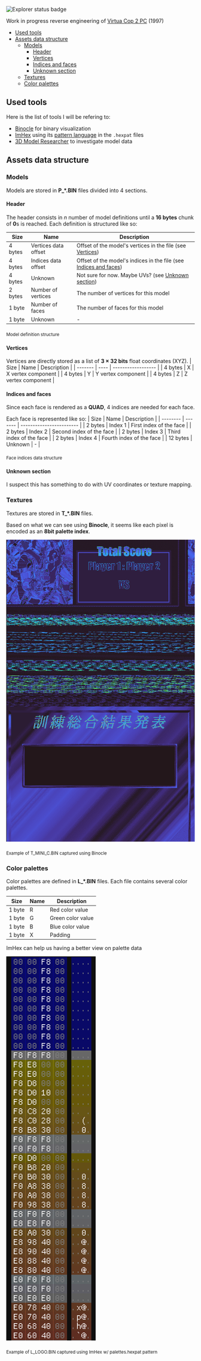 ![Explorer status badge](https://github.com/jevarg/re-virtua-cop-2/actions/workflows/explorer.yml/badge.svg)

Work in progress reverse engineering of [Virtua Cop 2 PC](https://www.myabandonware.com/game/virtua-cop-2-byi) (1997)

- [Used tools](#used-tools)
- [Assets data structure](#assets-data-structure)
  - [Models](#models)
    - [Header](#header)
    - [Vertices](#vertices)
    - [Indices and faces](#indices-and-faces)
    - [Unknown section](#unknown-section)
  - [Textures](#textures)
  - [Color palettes](#color-palettes)

## Used tools

Here is the list of tools I will be refering to:
- [Binocle](https://github.com/sharkdp/binocle) for binary visualization
- [ImHex](https://github.com/WerWolv/ImHex) using its [pattern language](https://docs.werwolv.net/pattern-language) in the `.hexpat` files
- [3D Model Researcher](https://mr.game-viewer.org/about_pro.php) to investigate model data


## Assets data structure

### Models
Models are stored in **P_*.BIN** files divided into 4 sections.

#### Header
The header consists in *n* number of model definitions until a **16 bytes** chunk of **0**s is reached. Each definition is structured like so:

| Size    | Name                 | Description                                                                               |
| ------- | -------------------- | ----------------------------------------------------------------------------------------- |
| 4 bytes | Vertices data offset | Offset of the model's vertices in the file (see [Vertices](#vertices))                    |
| 4 bytes | Indices data offset  | Offset of the model's indices in the file   (see [Indices and faces](#indices-and-faces)) |
| 4 bytes | Unknown              | Not sure for now. Maybe UVs?  (see [Unknown section](#unknown-section))                   |
| 2 bytes | Number of vertices   | The number of vertices for this model                                                     |
| 1 byte  | Number of faces      | The number of faces for this model                                                        |
| 1 byte  | Unknown              | -                                                                                         |

<sub>Model definition structure</sub>

#### Vertices
Vertices are directly stored as a list of **3 &times; 32 bits** float coordinates (XYZ).
| Size    | Name | Description        |
| ------- | ---- | ------------------ |
| 4 bytes | X    | X vertex component |
| 4 bytes | Y    | Y vertex component |
| 4 bytes | Z    | Z vertex component |

#### Indices and faces
Since each face is rendered as a **QUAD**, 4 indices are needed for each face.

Each face is represented like so:
| Size     | Name    | Description              |
| -------- | ------- | ------------------------ |
| 2 bytes  | Index 1 | First index of the face  |
| 2 bytes  | Index 2 | Second index of the face |
| 2 bytes  | Index 3 | Third index of the face  |
| 2 bytes  | Index 4 | Fourth index of the face |
| 12 bytes | Unknown | -                        |

<sub>Face indices data structure</sub>

#### Unknown section
I suspect this has something to do with UV coordinates or texture mapping.


### Textures
Textures are stored in **T_*.BIN** files.

Based on what we can see using **Binocle**, it seems like each pixel is encoded as an **8bit palette index**.

![texture-binocle](.doc/texture-binocle.png)

<sub>Example of T_MINI_C.BIN captured using Binocle</sub>


### Color palettes
Color palettes are defined in **L_*.BIN** files.
Each file contains several color palettes.

| Size   | Name | Description       |
| ------ | ---- | ----------------- |
| 1 byte | R    | Red color value   |
| 1 byte | G    | Green color value |
| 1 byte | B    | Blue color value  |
| 1 byte | X    | Padding           |

ImHex can help us having a better view on palette data

![logo-palette-imhex](.doc/logo-palette-imhex.png)

<sub>Example of L_LOGO.BIN captured using ImHex w/ palettes.hexpat pattern</sub>
